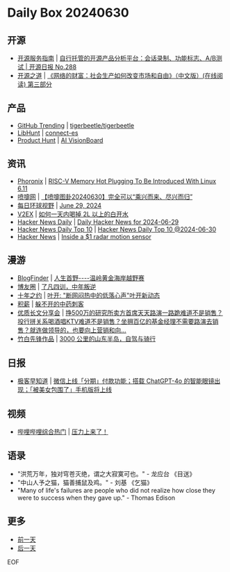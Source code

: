 # Daily Box 20240630

## 开源
- [开源服务指南](https://osguider.com/blog/) | [自行托管的开源产品分析平台：会话录制、功能标志、A/B测试 | 开源日报 No.288](https://osguider.com/blog/post/daily/daily-288/)
- [开源之道](https://opensourceway.community/) | [《网络的财富：社会生产如何改变市场和自由》（中文版）(在线阅读) 第三部分](https://www.opensourceway.community/posts/book-of-open-source/the-wealth-of-network/part-3/)

## 产品
- [GitHub Trending](https://github.com/trending?since=daily) | [tigerbeetle/tigerbeetle](https://github.com/tigerbeetle/tigerbeetle)
- [LibHunt](https://www.libhunt.com/) | [connect-es](https://www.libhunt.com/r/connect-es)
- [Product Hunt](https://www.producthunt.com) | [AI VisionBoard](https://www.producthunt.com/posts/ai-visionboard)

## 资讯
- [Phoronix](https://www.phoronix.com/) | [RISC-V Memory Hot Plugging To Be Introduced With Linux 6.11](https://www.phoronix.com/news/RISC-V-Linux-6.11-Hot-Memory)
- [喷嚏网](http://www.dapenti.com/blog/blog.asp?subjectid=70&name=xilei) | [【喷嚏图卦20240630】完全可以“乘兴而来、尽兴而归”](http://www.dapenti.com/blog/more.asp?name=xilei&id=179562)
- [每日环球视野](https://idai.ly/) | [June 29, 2024](http://m.idai.ly/se/a193iG?1719590400)
- [V2EX](https://www.v2ex.com/) | [如何一天内喝掉 2L 以上的白开水](https://www.v2ex.com/t/1053698)
- [Hacker News Daily](https://www.daemonology.net/hn-daily/) | [Daily Hacker News for 2024-06-29](https://www.daemonology.net/hn-daily/2024-06-29.html)
- [Hacker News Daily Top 10](https://github.com/headllines/hackernews-daily) | [Hacker News Daily Top 10 @2024-06-30](https://github.com/headllines/hackernews-daily/issues/1451)
- [Hacker News](https://news.ycombinator.com/front) | [Inside a $1 radar motion sensor](https://news.ycombinator.com/item?id=40834349)

## 漫游
- [BlogFinder](https://bf.zzxworld.com/) | [人生首野----温岭黄金海岸越野赛](http://www.huih110.com/archives/wlyyp?utm_source=blogfinder)
- [博友圈](https://www.boyouquan.com/home) | [了凡四训，中年叛逆](https://www.boyouquan.com/go?from=feed&link=https%3A%2F%2Fwww.xiangshitan.com%2Fpost%2F3305.html)
- [十年之约](https://www.foreverblog.cn/feeds.html) | [叶开: "断网闷热中的低落心声"叶开新动态](https://qq.md/post/740)
- [积薪](https://firewood.news/) | [躲不开的中药刺客](https://www.webersongao.com/life/2024/4061.html)
- [优质长文分享会](https://m.okjike.com/topics/56d2fabe7cb3331100467e2b) | [挣500万的研究所卖方首席天天路演一路跪难道不是销售？投行拼关系喝酒唱KTV难道不是销售？坐拥百亿的基金经理不需要路演去销售？就连做领导的，也要向上营销和向...](https://mp.weixin.qq.com/s/oYkOJJNqZy71E-vG_yaa_w)
- [竹白先锋作品](https://www.zhubai.wiki/) | [3000 公里的山东半岛，自驾与骑行](https://open.zhubai.wiki/a/l/t/z/pl/houjoe/2419097397402996736)

## 日报
- [极客早知道](https://www.geekpark.net/column/74) | [微信上线「分期」付款功能；搭载 ChatGPT-4o 的智能眼镜出现；「被美女包围了」手机版将上线](https://www.geekpark.net/news/337329)

## 视频
- [哔哩哔哩综合热门](https://www.bilibili.com/v/popular/all/) | [压力上来了！](https://b23.tv/BV1pb421p7rL)

## 语录
- "洪荒万年，独对穹苍灭绝，谓之大寂寞可也。" - 龙应台 《目送》
- "中山人予之猫，猫善捕鼠及鸡。" - 刘基 《乞猫》
- "Many of life's failures are people who did not realize how close they were to success when they gave up." - Thomas Edison

## 更多
- [前一天](daily-box-20240629.md)
- [后一天](daily-box-20240701.md)

EOF